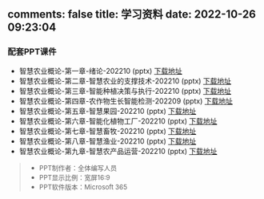 comments: false
title: 学习资料
date: 2022-10-26 09:23:04
---

### 配套PPT课件
<script>
    function _zhagTrack(id) {
       window.LA?.track('download', {[id]: new Date().toLocaleString()})
    }
</script>
- 智慧农业概论-第一章-绪论-202210 (pptx)   <a onclick="_zhagTrack('chapter01')" href="https://wp-img.daozhao.com.cn/zhag/%E6%99%BA%E6%85%A7%E5%86%9C%E4%B8%9A%E6%A6%82%E8%AE%BA-%E7%AC%AC%E4%B8%80%E7%AB%A0-%E7%BB%AA%E8%AE%BA-202210.pptx">下载地址</a>
- 智慧农业概论-第二章-智慧农业的支撑技术-202210 (pptx)   <a onclick="_zhagTrack('chapter02')" href="https://wp-img.daozhao.com.cn/zhag/%E6%99%BA%E6%85%A7%E5%86%9C%E4%B8%9A%E6%A6%82%E8%AE%BA-%E7%AC%AC%E4%BA%8C%E7%AB%A0-%E6%99%BA%E6%85%A7%E5%86%9C%E4%B8%9A%E7%9A%84%E6%94%AF%E6%92%91%E6%8A%80%E6%9C%AF-202210.pptx">下载地址</a>
- 智慧农业概论-第三章-智能种植决策与执行-202210 (pptx)   <a onclick="_zhagTrack('chapter03')" href="https://wp-img.daozhao.com.cn/zhag/%E6%99%BA%E6%85%A7%E5%86%9C%E4%B8%9A%E6%A6%82%E8%AE%BA-%E7%AC%AC%E4%B8%89%E7%AB%A0-%E6%99%BA%E8%83%BD%E7%A7%8D%E6%A4%8D%E5%86%B3%E7%AD%96%E4%B8%8E%E6%89%A7%E8%A1%8C-202210.pptx">下载地址</a>
- 智慧农业概论-第四章-农作物生长智能检测-202209 (pptx)   <a onclick="_zhagTrack('chapter04')" href="https://wp-img.daozhao.com.cn/zhag/%E6%99%BA%E6%85%A7%E5%86%9C%E4%B8%9A%E6%A6%82%E8%AE%BA-%E7%AC%AC%E5%9B%9B%E7%AB%A0-%E5%86%9C%E4%BD%9C%E7%89%A9%E7%94%9F%E9%95%BF%E6%99%BA%E8%83%BD%E6%A3%80%E6%B5%8B-202209.pptx">下载地址</a>
- 智慧农业概论-第五章-智慧果园-202210 (pptx)   <a onclick="_zhagTrack('chapter05')" href="https://wp-img.daozhao.com.cn/zhag/%E6%99%BA%E6%85%A7%E5%86%9C%E4%B8%9A%E6%A6%82%E8%AE%BA-%E7%AC%AC%E4%BA%94%E7%AB%A0-%E6%99%BA%E6%85%A7%E6%9E%9C%E5%9B%AD-202210.pptx">下载地址</a>
- 智慧农业概论-第六章-智能化植物工厂-202210 (pptx)   <a onclick="_zhagTrack('chapter06')" href="https://wp-img.daozhao.com.cn/zhag/%E6%99%BA%E6%85%A7%E5%86%9C%E4%B8%9A%E6%A6%82%E8%AE%BA-%E7%AC%AC%E5%85%AD%E7%AB%A0-%E6%99%BA%E8%83%BD%E5%8C%96%E6%A4%8D%E7%89%A9%E5%B7%A5%E5%8E%82-202210.pptx">下载地址</a>
- 智慧农业概论-第七章-智慧畜牧-202210 (pptx)   <a onclick="_zhagTrack('chapter07')" href="https://wp-img.daozhao.com.cn/zhag/%E6%99%BA%E6%85%A7%E5%86%9C%E4%B8%9A%E6%A6%82%E8%AE%BA-%E7%AC%AC%E4%B8%83%E7%AB%A0-%E6%99%BA%E6%85%A7%E7%95%9C%E7%89%A7-202210.pptx">下载地址</a>
- 智慧农业概论-第八章-智慧渔业-202210 (pptx)   <a onclick="_zhagTrack('chapter08')" href="https://wp-img.daozhao.com.cn/zhag/%E6%99%BA%E6%85%A7%E5%86%9C%E4%B8%9A%E6%A6%82%E8%AE%BA-%E7%AC%AC%E5%85%AB%E7%AB%A0-%E6%99%BA%E6%85%A7%E6%B8%94%E4%B8%9A-202210.pptx">下载地址</a>
- 智慧农业概论-第九章-智慧农产品运营-202210 (pptx)   <a onclick="_zhagTrack('chapter09')" href="https://wp-img.daozhao.com.cn/zhag/%E6%99%BA%E6%85%A7%E5%86%9C%E4%B8%9A%E6%A6%82%E8%AE%BA-%E7%AC%AC%E4%B9%9D%E7%AB%A0-%E6%99%BA%E6%85%A7%E5%86%9C%E4%BA%A7%E5%93%81%E8%BF%90%E8%90%A5-202210.pptx">下载地址</a>


> - <span style="font-size: small; "> PPT制作者：全体编写人员</span>
> - <span style="font-size: small; "> PPT显示比例：宽屏16:9</span>
> - <span style="font-size: small; "> PPT软件版本：Microsoft 365</span>
